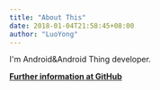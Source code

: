 ```yaml
---
title: "About This"
date: 2018-01-04T21:58:45+08:00
author: "LuoYong"
---
```

I'm Android&Android Thing developer. 



**[Further information at GitHub](https://github.com/weiyouyinzhen)**
